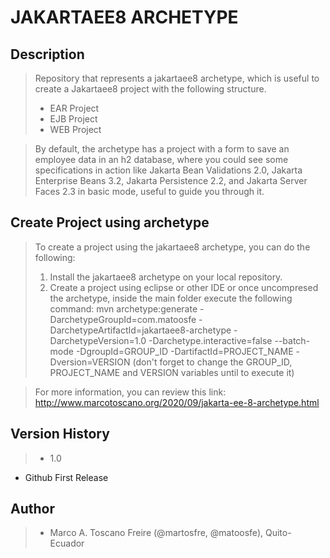 # JAKARTAEE8 ARCHETYPE
## Description
> Repository that represents a jakartaee8 archetype, which is useful to create a Jakartaee8 project with the following structure.
>* EAR Project
>* EJB Project 
>* WEB Project 

> By default, the archetype has a project with a form to save an employee data in an h2 database, where you could see some specifications in action like Jakarta Bean Validations 2.0, Jakarta Enterprise Beans 3.2, Jakarta Persistence 2.2, and Jakarta Server Faces 2.3 in basic mode, useful to guide you through it.

## Create Project using archetype
>To create a project using the jakartaee8 archetype, you can do the following:
>1. Install the jakartaee8 archetype on your local repository.
>2. Create a project using eclipse or other IDE or once uncompresed the archetype, inside the main folder execute the following command: mvn archetype:generate -DarchetypeGroupId=com.matoosfe -DarchetypeArtifactId=jakartaee8-archetype -DarchetypeVersion=1.0 -Darchetype.interactive=false --batch-mode -DgroupId=GROUP_ID -DartifactId=PROJECT_NAME -Dversion=VERSION (don't forget to change the GROUP_ID, PROJECT_NAME and VERSION variables until to execute it)

>For more information, you can review this link: http://www.marcotoscano.org/2020/09/jakarta-ee-8-archetype.html

## Version History
>* 1.0
 * Github First Release
 
## Author
>* Marco A. Toscano Freire (@martosfre, @matoosfe), Quito- Ecuador

